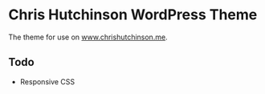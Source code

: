 # Chris Hutchinson WordPress Theme

The theme for use on www.chrishutchinson.me.

## Todo
- Responsive CSS